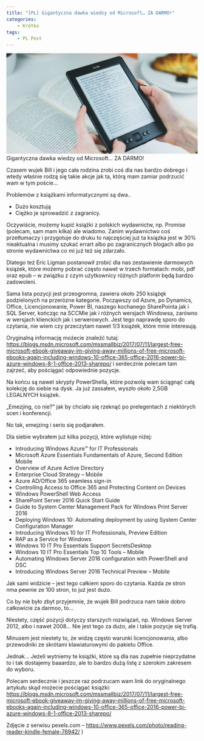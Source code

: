 ```yaml
---
title: "[PL] Gigantyczna dawka wiedzy od Microsoft… ZA DARMO!"
categories:
    - Krótko
tags:
    - PL Post
---
```

![[PL] Gigantyczna dawka wiedzy od Microsoft… ZA DARMO!](/assets/images/posts/gigantyczna-dawka-wiedzy-od-microsoft-za-darmo/top.jpg)Gigantyczna dawka wiedzy od Microsoft… ZA DARMO!

Czasem wujek Bill i jego cała rodzina zrobi coś dla nas bardzo dobrego i wtedy właśnie rodzą się takie akcje jak ta, którą mam zamiar podrzucić wam w tym poście…

Problemów z książkami informatycznymi są dwa..

* Dużo kosztują
* Ciężko je sprowadzić z zagranicy.

Oczywiście, możemy kupić książki z polskich wydawnictw, np. Promise (polecam, sam mam kilka) ale wiadomo. Zanim wydawnictwo coś przetłumaczy i przygotuje do druku to najczęściej już ta książka jest w 30% nieaktualna i musimy szukać errart albo po zagranicznych blogach albo po stronie wydawnictwa co mi już też się zdarzało.

Dlatego też Eric Ligman postanowił zrobić dla nas zestawienie darmowych książek, które możemy pobrać często nawet w trzech formatach: mobi, pdf oraz epub – w związku z czym użytkownicy różnych platform będą bardzo zadowoleni.

Sama lista pozycji jest przeogromna, zawiera około 250 książęk podzielonych na przerózne kategorie. Począwszy od Azure, po Dynamics, Office, Licencjonowanie, Power BI, naszego kochanego SharePointa jak i SQL Server, kończąc na SCCMie jak i różnych wersjach Windowsa, zarówno w wersjach klienckich jak i serwerowych.  Jest tego naprawdę sporo do czytania, nie wiem czy przeczytam nawet 1/3 książek, które mnie interesują.

Oryginalną informację możecie znaleźć tutaj: https://blogs.msdn.microsoft.com/mssmallbiz/2017/07/11/largest-free-microsoft-ebook-giveaway-im-giving-away-millions-of-free-microsoft-ebooks-again-including-windows-10-office-365-office-2016-power-bi-azure-windows-8-1-office-2013-sharepo/ i serdecznie polecam tam zajrzeć, aby pościągać odpowiednie pozycje.

Na końcu są nawet skrypty PowerShella, które pozwolą wam ściągnąć całą kolekcję do siebie na dysk. Ja już zassałem, wyszło około 2,5GB LEGALNYCH książek.

„Emezjing, co nie?” jak by chciało się rzeknąć po prelegentach z niektórych scen i konferencji.

No tak, emejzing i serio się podjarałem.

Dla siebie wybrałem już kilka pozycji, które wylistuje niżej:

* Introducing Windows Azure™ for IT Professionals
* Microsoft Azure Essentials Fundamentals of Azure, Second Edition Mobile
* Overview of Azure Active Directory
* Enterprise Cloud Strategy – Mobile
* Azure AD/Office 365 seamless sign-in
* Controlling Access to Office 365 and Protecting Content on Devices
* Windows PowerShell Web Access
* SharePoint Server 2016 Quick Start Guide
* Guide to System Center Management Pack for Windows Print Server 2016
* Deploying Windows 10: Automating deployment by using System Center Configuration Manager
* Introducing Windows 10 for IT Professionals, Preview Edition
* RAP as a Service for Windows
* Windows 10 IT Pro Essentials Support SecretsDesktop
* Windows 10 IT Pro Essentials Top 10 Tools – Mobile
* Automating Windows Server 2016 configuration with PowerShell and DSC
* Introducing Windows Server 2016 Technical Preview – Mobile

Jak sami widzicie – jest tego całkiem sporo do czytania. Każda ze stron nma pewnie ze 100 stron, to już jest dużo.

Co by nie było zbyt przyjemnie, że wujek Bill podrzuca nam takie dobro całkowicie za darmoo, to…

Niestety, część pozycji dotyczy starszych rozwiązań, np. Windows Server 2012, albo i nawet 2008… Nie jest tego za dużo, ale i takie pozycje się trafią.

Minusem jest niestety to, że widzę często warunki licencjonowania, albo przewodniki ze skrótami klawiaturowymi do pakietu Office.

Jednak… Jeżeli wytniemy te książki, które są dla nas zupełnie nieprzydatne to i tak dostajemy baaardzo, ale to bardzo dużą listę z szerokim zakresem do wyboru.

Polecam serdecznie i jeszcze raz podrzucam wam link do oryginalnego artykułu skąd możecie pościągać książki: https://blogs.msdn.microsoft.com/mssmallbiz/2017/07/11/largest-free-microsoft-ebook-giveaway-im-giving-away-millions-of-free-microsoft-ebooks-again-including-windows-10-office-365-office-2016-power-bi-azure-windows-8-1-office-2013-sharepo/

Zdjęcie z serwisu pexels.com – https://www.pexels.com/photo/reading-reader-kindle-female-76942/ )
